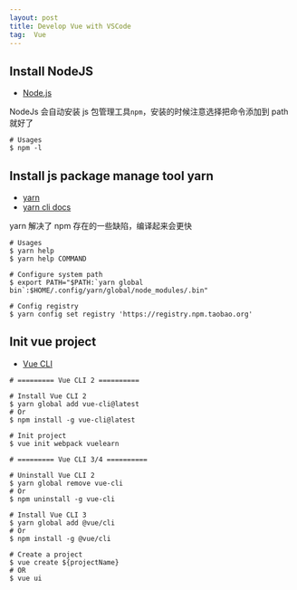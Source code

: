 ```yaml
---
layout: post
title: Develop Vue with VSCode
tag:  Vue
---
```


## Install NodeJS
* [Node.js](https://nodejs.org/en/download/)

NodeJs 会自动安装 js 包管理工具`npm`，安装的时候注意选择把命令添加到 path 就好了

```shell
# Usages
$ npm -l
```

## Install js package manage tool yarn
* [yarn](https://classic.yarnpkg.com/lang/en/)
* [yarn cli docs](https://yarnpkg.com/en/docs/cli/)

yarn 解决了 npm 存在的一些缺陷，编译起来会更快

```shell
# Usages
$ yarn help
$ yarn help COMMAND

# Configure system path
$ export PATH="$PATH:`yarn global bin`:$HOME/.config/yarn/global/node_modules/.bin"

# Config registry
$ yarn config set registry 'https://registry.npm.taobao.org'
```

## Init vue project
* [Vue CLI](https://cli.vuejs.org/)

```shell
# ========= Vue CLI 2 ==========

# Install Vue CLI 2
$ yarn global add vue-cli@latest
# Or
$ npm install -g vue-cli@latest

# Init project
$ vue init webpack vuelearn

# ========= Vue CLI 3/4 ==========

# Uninstall Vue CLI 2
$ yarn global remove vue-cli
# Or
$ npm uninstall -g vue-cli

# Install Vue CLI 3
$ yarn global add @vue/cli
# Or
$ npm install -g @vue/cli

# Create a project
$ vue create ${projectName}
# OR
$ vue ui
```